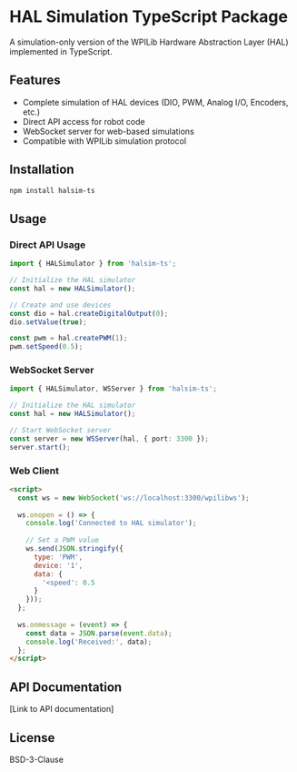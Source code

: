 # HAL Simulation TypeScript Package

A simulation-only version of the WPILib Hardware Abstraction Layer (HAL) implemented in TypeScript.

## Features

- Complete simulation of HAL devices (DIO, PWM, Analog I/O, Encoders, etc.)
- Direct API access for robot code
- WebSocket server for web-based simulations
- Compatible with WPILib simulation protocol

## Installation

```bash
npm install halsim-ts
```

## Usage

### Direct API Usage

```typescript
import { HALSimulator } from 'halsim-ts';

// Initialize the HAL simulator
const hal = new HALSimulator();

// Create and use devices
const dio = hal.createDigitalOutput(0);
dio.setValue(true);

const pwm = hal.createPWM(1);
pwm.setSpeed(0.5);
```

### WebSocket Server

```typescript
import { HALSimulator, WSServer } from 'halsim-ts';

// Initialize the HAL simulator
const hal = new HALSimulator();

// Start WebSocket server
const server = new WSServer(hal, { port: 3300 });
server.start();
```

### Web Client

```html
<script>
  const ws = new WebSocket('ws://localhost:3300/wpilibws');
  
  ws.onopen = () => {
    console.log('Connected to HAL simulator');
    
    // Set a PWM value
    ws.send(JSON.stringify({
      type: 'PWM',
      device: '1',
      data: {
        '<speed': 0.5
      }
    }));
  };
  
  ws.onmessage = (event) => {
    const data = JSON.parse(event.data);
    console.log('Received:', data);
  };
</script>
```

## API Documentation

[Link to API documentation]

## License

BSD-3-Clause
